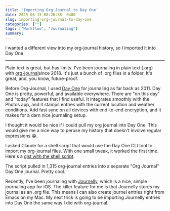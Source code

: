 ```yaml
---
title: 'Importing Org Journal to Day One'
date: 2025-06-15 08:26:38 -0400
slug: importing-org-journal-to-day-one
categories: [""]
tags: ["Workflow", "Journaling"]
summary: 
---
```


I wanted a different view into my org-journal history, so I imported it into Day One

* * *

Plain text is great, but has limits. I've been journaling in plain text (.org) with [org-journal](https://github.com/bastibe/org-journal)since 2018. It's just a bunch of .org files in a folder. It's great, and, you know, future-proof.

Before Org-Journal, I used [Day One](http://dayoneapp.com/) for journaling as far back as 2011. Day One is pretty, powerful, and available everywhere. There are "on this day" and "today" features that I find useful. It integrates smoothly with the Photos app, and it stamps entries with the current location and weather conditions. Add fast sync on all devices with end-to-end encryption, and it makes for a darn nice journaling setup.

I thought it would be nice if I could pull my org journal into Day One. This would give me a nice way to peruse my history that doesn't involve regular expressions 😁.

I asked Claude for a shell script that would use the Day One CLI tool to import my org-journal files. With one small tweak, it worked the first time. Here's a [gist with the shell script](https://gist.github.com/jackbaty/55738c9a9209c90705346fdeaf5062cc).

The script pulled in 1,315 org-journal entries into a separate "Org Journal" Day One journal. Pretty cool.

Recently, I've been journaling with [Journelly](https://xenodium.com/journelly-for-ios), which is a nice, simple journaling app for iOS. The killer feature for me is that Journelly stores my journal as an .org file. This means I can also create journel entries right from Emacs on my Mac. My next trick is going to be importing Journelly entries into Day One the same way I did with org-journal.
